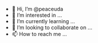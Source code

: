 - 👋 Hi, I’m @peaceuda
- 👀 I’m interested in ...
- 🌱 I’m currently learning ...
- 💞️ I’m looking to collaborate on ...
- 📫 How to reach me ...

<!---
peaceuda/peaceuda is a ✨ special ✨ repository because its `README.md` (this file) appears on your GitHub profile.
You can click the Preview link to take a look at your changes.
--->
